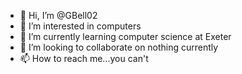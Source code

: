 - 👋 Hi, I’m @GBell02
- 👀 I’m interested in computers
- 🌱 I’m currently learning computer science at Exeter
- 💞️ I’m looking to collaborate on nothing currently
- 📫 How to reach me...you can't

<!---
GBell02/GBell02 is a ✨ special ✨ repository because its `README.md` (this file) appears on your GitHub profile.
You can click the Preview link to take a look at your changes.
--->
